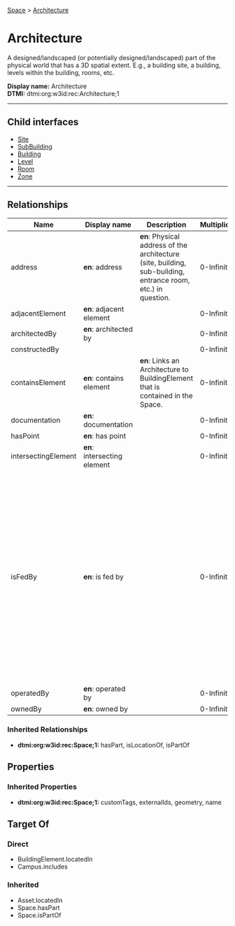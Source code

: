 [Space](../Space.md) > [Architecture](#)
# Architecture

A designed/landscaped (or potentially designed/landscaped) part of the physical world that has a 3D spatial extent. E.g., a building site, a building, levels within the building, rooms, etc.


**Display name:** Architecture<br />
**DTMI:** dtmi:org:w3id:rec:Architecture;1

---


## Child interfaces
* [Site](Site.md)
* [SubBuilding](SubBuilding.md)
* [Building](Building/Building.md)
* [Level](Level/Level.md)
* [Room](Room/Room.md)
* [Zone](Zone/Zone.md)

---
## Relationships
|Name|Display name|Description|Multiplicity|Target|Properties|Writable|
|-|-|-|-|-|-|-|
|address|**en**: address|**en**: Physical address of the architecture (site, building, sub-building, entrance room, etc.) in question.|0-Infinity|dtmi:org:w3id:rec:PostalAddress;1||True|
|adjacentElement|**en**: adjacent element||0-Infinity|dtmi:org:w3id:rec:BuildingElement;1||True|
|architectedBy|**en**: architected by||0-Infinity|dtmi:org:w3id:rec:Agent;1||True|
|constructedBy|||0-Infinity|dtmi:org:w3id:rec:Agent;1||True|
|containsElement|**en**: contains element|**en**: Links an Architecture to BuildingElement that is contained in the Space.|0-Infinity|dtmi:org:w3id:rec:BuildingElement;1||True|
|documentation|**en**: documentation||0-Infinity|dtmi:org:w3id:rec:Document;1||True|
|hasPoint|**en**: has point||0-Infinity|dtmi:org:brickschema:schema:Brick:Point;1||True|
|intersectingElement|**en**: intersecting element||0-Infinity|dtmi:org:w3id:rec:BuildingElement;1||True|
|isFedBy|**en**: is fed by||0-Infinity||substance (enum (ACElec, Air, BlowdownWater, ChilledWater, ColdDomesticWater, Condensate, CondenserWater, DCElec, Diesel, DriveElec, Ethernet, ExhaustAir, Freight, FuelOil, Gasoline, GreaseExhaustAir, HotDomesticWater, HotWater, IrrigationWater, Light, MakeupWater, NaturalGas, NonPotableDomesticWater, OutsideAir, People, Propane, RecircHotDomesticWater, Refrig, ReturnAir, SprinklerWater, Steam, StormDrainage, SupplyAir, TransferAir, WasteVentDrainage, Water))|True|
|operatedBy|**en**: operated by||0-Infinity|dtmi:org:w3id:rec:Agent;1||True|
|ownedBy|**en**: owned by||0-Infinity|dtmi:org:w3id:rec:Agent;1||True|
### Inherited Relationships
* **dtmi:org:w3id:rec:Space;1:** hasPart, isLocationOf, isPartOf
## Properties
### Inherited Properties
* **dtmi:org:w3id:rec:Space;1:** customTags, externalIds, geometry, name
## Target Of
### Direct
* BuildingElement.locatedIn
* Campus.includes
### Inherited
* Asset.locatedIn
* Space.hasPart
* Space.isPartOf
